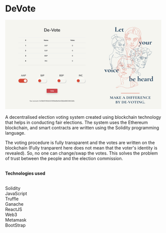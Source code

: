 # DeVote

<img src="./assets/devote.png" alt="Home Screen" />

A decentralised election voting system created using blockchain technology that helps in conducting fair elections. The system uses the Ethereum blockchain, and smart contracts are written using the Solidity programming language.

The voting procedure is fully transparent and the votes are written on the blockchain (Fully tranparent here does not mean that the voter's identity is revealed). So, no one can change/swap the votes. This solves the problem of trust between the people and the election commission.

<br/>
<b>Technologies used</b>

<br/>
<br/>

Solidity
<br/>
JavaScript
<br/>
Truffle
<br/>
Ganache
<br/>
ReactJS
<br/>
Web3
<br/>
Metamask
<br/>
BootStrap
